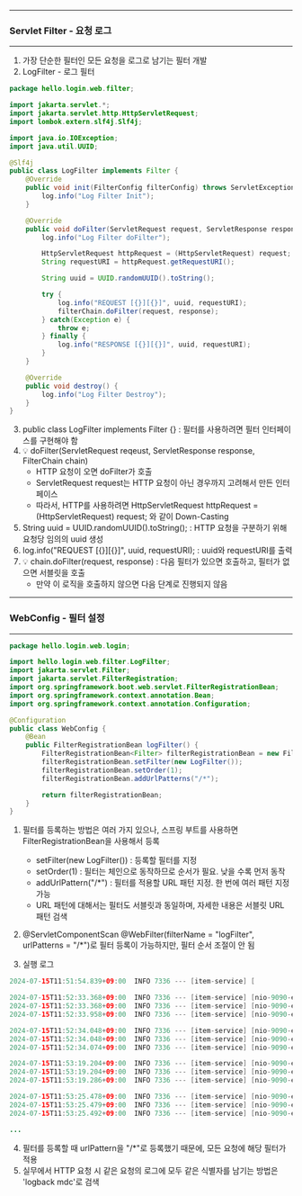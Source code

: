 -----
### Servlet Filter - 요청 로그
-----
1. 가장 단순한 필터인 모든 요청을 로그로 남기는 필터 개발
2. LogFilter - 로그 필터
```java
package hello.login.web.filter;

import jakarta.servlet.*;
import jakarta.servlet.http.HttpServletRequest;
import lombok.extern.slf4j.Slf4j;

import java.io.IOException;
import java.util.UUID;

@Slf4j
public class LogFilter implements Filter {
    @Override
    public void init(FilterConfig filterConfig) throws ServletException {
        log.info("Log Filter Init");
    }

    @Override
    public void doFilter(ServletRequest request, ServletResponse response, FilterChain filterChain) throws IOException, ServletException {
        log.info("Log Filter doFilter");

        HttpServletRequest httpRequest = (HttpServletRequest) request;
        String requestURI = httpRequest.getRequestURI();

        String uuid = UUID.randomUUID().toString();

        try {
            log.info("REQUEST [{}][{}]", uuid, requestURI);
            filterChain.doFilter(request, response);
        } catch(Exception e) {
            throw e;
        } finally {
            log.info("RESPONSE [{}][{}]", uuid, requestURI);
        }
    }

    @Override
    public void destroy() {
        log.info("Log Filter Destroy");
    }
}
```

3. public class LogFilter implements Filter {} : 필터를 사용하려면 필터 인터페이스를 구현해야 함
4. 💡 doFilter(ServletRequest reqeust, ServletResponse response, FilterChain chain)
   - HTTP 요청이 오면 doFilter가 호출
   - ServletRequest request는 HTTP 요청이 아닌 경우까지 고려해서 만든 인터페이스
   - 따라서, HTTP를 사용하려면 HttpServletRequest httpRequest = (HttpServletRequest) request; 와 같이 Down-Casting
5. String uuid = UUID.randomUUID().toString(); : HTTP 요청을 구분하기 위해 요청당 임의의 uuid 생성
6. log.info("REQUEST [{}][{}]", uuid, requestURI); : uuid와 requestURI를 출력
7. 💡 chain.doFilter(request, response) : 다음 필터가 있으면 호출하고, 필터가 없으면 서블릿을 호출
   - 만약 이 로직을 호출하지 않으면 다음 단계로 진행되지 않음
  
-----
### WebConfig - 필터 설정
-----
```java
package hello.login.web.login;

import hello.login.web.filter.LogFilter;
import jakarta.servlet.Filter;
import jakarta.servlet.FilterRegistration;
import org.springframework.boot.web.servlet.FilterRegistrationBean;
import org.springframework.context.annotation.Bean;
import org.springframework.context.annotation.Configuration;

@Configuration
public class WebConfig {
    @Bean
    public FilterRegistrationBean logFilter() {
        FilterRegistrationBean<Filter> filterRegistrationBean = new FilterRegistrationBean<>();
        filterRegistrationBean.setFilter(new LogFilter());
        filterRegistrationBean.setOrder(1);
        filterRegistrationBean.addUrlPatterns("/*");

        return filterRegistrationBean;
    }
}
```
1. 필터를 등록하는 방법은 여러 가지 있으나, 스프링 부트를 사용하면 FilterRegistrationBean을 사용해서 등록
   - setFilter(new LogFilter()) : 등록할 필터를 지정
   - setOrder(1) : 필터는 체인으로 동작하므로 순서가 필요. 낮을 수록 먼저 동작
   - addUrlPattern("/*") : 필터를 적용할 URL 패턴 지정. 한 번에 여러 패턴 지정 가능
   - URL 패턴에 대해서는 필터도 서블릿과 동일하며, 자세한 내용은 서블릿 URL 패턴 검색

2. @ServletComponentScan @WebFilter(filterName = "logFilter", urlPatterns = "/*")로 필터 등록이 가능하지만, 필터 순서 조절이 안 됨

3. 실행 로그
```java
2024-07-15T11:51:54.839+09:00  INFO 7336 --- [item-service] [           main] hello.login.web.filter.LogFilter         : Log Filter Init

2024-07-15T11:52:33.368+09:00  INFO 7336 --- [item-service] [nio-9090-exec-1] hello.login.web.filter.LogFilter         : Log Filter doFilter
2024-07-15T11:52:33.368+09:00  INFO 7336 --- [item-service] [nio-9090-exec-1] hello.login.web.filter.LogFilter         : REQUEST [abbaefdc-3866-4e43-9c0a-6b8d2dcfc307][/]
2024-07-15T11:52:33.958+09:00  INFO 7336 --- [item-service] [nio-9090-exec-1] hello.login.web.filter.LogFilter         : RESPONSE [abbaefdc-3866-4e43-9c0a-6b8d2dcfc307][/]

2024-07-15T11:52:34.048+09:00  INFO 7336 --- [item-service] [nio-9090-exec-2] hello.login.web.filter.LogFilter         : Log Filter doFilter
2024-07-15T11:52:34.048+09:00  INFO 7336 --- [item-service] [nio-9090-exec-2] hello.login.web.filter.LogFilter         : REQUEST [fc1cb2d3-0705-4bca-aaee-fa083167d536][/css/bootstrap.min.css]
2024-07-15T11:52:34.074+09:00  INFO 7336 --- [item-service] [nio-9090-exec-2] hello.login.web.filter.LogFilter         : RESPONSE [fc1cb2d3-0705-4bca-aaee-fa083167d536][/css/bootstrap.min.css]

2024-07-15T11:53:19.204+09:00  INFO 7336 --- [item-service] [nio-9090-exec-3] hello.login.web.filter.LogFilter         : Log Filter doFilter
2024-07-15T11:53:19.204+09:00  INFO 7336 --- [item-service] [nio-9090-exec-3] hello.login.web.filter.LogFilter         : REQUEST [9cbfb0e4-83c7-4d1e-80f3-84e3d1b13b26][/login]
2024-07-15T11:53:19.286+09:00  INFO 7336 --- [item-service] [nio-9090-exec-3] hello.login.web.filter.LogFilter         : RESPONSE [9cbfb0e4-83c7-4d1e-80f3-84e3d1b13b26][/login]

2024-07-15T11:53:25.478+09:00  INFO 7336 --- [item-service] [nio-9090-exec-5] hello.login.web.filter.LogFilter         : Log Filter doFilter
2024-07-15T11:53:25.479+09:00  INFO 7336 --- [item-service] [nio-9090-exec-5] hello.login.web.filter.LogFilter         : REQUEST [882eea5e-1319-4f3b-9974-874e18f46a5f][/members/add]
2024-07-15T11:53:25.492+09:00  INFO 7336 --- [item-service] [nio-9090-exec-5] hello.login.web.filter.LogFilter         : RESPONSE [882eea5e-1319-4f3b-9974-874e18f46a5f][/members/add]

...
```

4. 필터를 등록할 때 urlPattern을 "/*"로 등록했기 때문에, 모든 요청에 해당 필터가 적용
5. 실무에서 HTTP 요청 시 같은 요청의 로그에 모두 같은 식별자를 남기는 방법은 'logback mdc'로 검색

